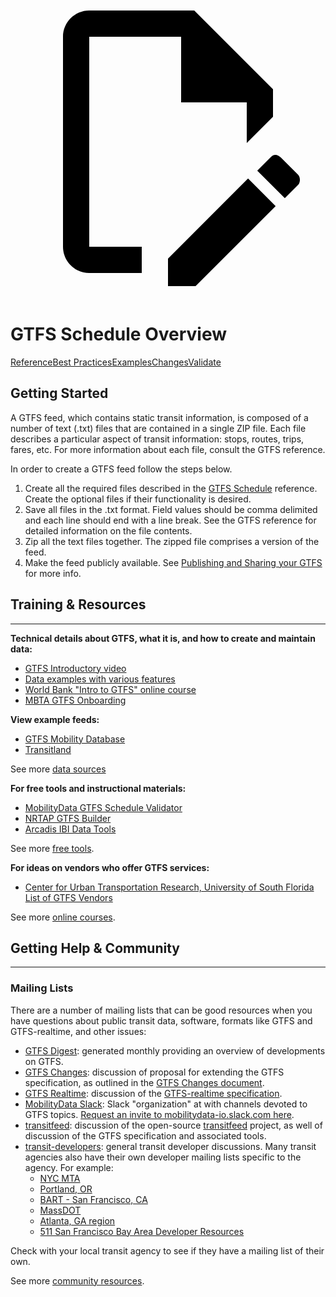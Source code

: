 <a class="pencil-link" href="https://github.com/MobilityData/gtfs.org/edit/main/docs/schedule/index.md" title="Edit this page" target="_blank">
    <svg class="pencil" xmlns="http://www.w3.org/2000/svg" viewBox="0 0 24 24"><path d="M10 20H6V4h7v5h5v3.1l2-2V8l-6-6H6c-1.1 0-2 .9-2 2v16c0 1.1.9 2 2 2h4v-2m10.2-7c.1 0 .3.1.4.2l1.3 1.3c.2.2.2.6 0 .8l-1 1-2.1-2.1 1-1c.1-.1.2-.2.4-.2m0 3.9L14.1 23H12v-2.1l6.1-6.1 2.1 2.1Z"></path></svg>
  </a>
  
# GTFS Schedule Overview

<div class="landing-page">
    <a class="button" href="reference">Reference</a><a class="button" href="best-practices">Best Practices</a><a class="button" href="examples">Examples</a><a class="button" href="changes">Changes</a><a class="button" href="validate">Validate</a>
</div>

## Getting Started

A GTFS feed, which contains static transit information, is composed of a number of text (.txt) files that are contained in a single ZIP file. Each file describes a particular aspect of transit information: stops, routes, trips, fares, etc. For more information about each file, consult the GTFS reference. 

In order to create a GTFS feed follow the steps below.

1. Create all the required files described in the [GTFS Schedule](reference) reference. Create the optional files if their functionality is desired. 
1. Save all files in the .txt format. Field values should be comma delimited and each line should end with a line break. See the GTFS reference for detailed information on the file contents.
1. Zip all the text files together. The zipped file comprises a version of the feed.
1. Make the feed publicly available. See [Publishing and Sharing your GTFS](publishing/) for more info.

## Training & Resources
<hr>

**Technical details about GTFS, what it is, and how to create and maintain data:**

- [GTFS Introductory video](https://share.mobilitydata.org/GTFS-intro)
- [Data examples with various features](https://gtfs.org/schedule/examples/)
- [World Bank "Intro to GTFS" online course](https://olc.worldbank.org/content/introduction-general-transit-feed-specification-gtfs-and-informal-transit-system-mapping)
- [MBTA GTFS Onboarding](https://mybinder.org/v2/gh/mbta/gtfs_onboarding/main?urlpath=lab/tree/GTFS_Onboarding.ipynb)

**View example feeds:**

- [GTFS Mobility Database](https://database.mobilitydata.org/) 
- [Transitland](https://www.transit.land/)

See more [data sources](../resources/data)

**For free tools and instructional materials:**

- [MobilityData GTFS Schedule Validator](https://gtfs-validator.mobilitydata.org/) 
- [NRTAP GTFS Builder](https://www.nationalrtap.org/Technology-Tools/GTFS-Builder/Support)
- [Arcadis IBI Data Tools](https://www.ibigroup.com/ibi-products/transit-data-tools/)

See more [free tools](../resources/gtfs).

**For ideas on vendors who offer GTFS services:**

- [Center for Urban Transportation Research, University of South Florida List of GTFS Vendors](https://docs.google.com/spreadsheets/u/1/d/1Gc9mu4BIYC8ORpv2IbbVnT3q8VQ3xkeY7Hz068vT_GQ/pubhtml)

See more [online courses](../resources/other/#on-line-courses).

## Getting Help & Community
<hr>

### Mailing Lists

There are a number of mailing lists that can be good resources when you have questions about public transit data, software, formats like GTFS and GTFS-realtime, and other issues:

* [GTFS Digest](https://groups.google.com/g/gtfs-digest): generated monthly providing an overview of developments on GTFS.
* [GTFS Changes](https://groups.google.com/group/gtfs-changes): discussion of proposal for extending the GTFS specification, as outlined in the [GTFS Changes document](https://github.com/google/transit/blob/master/gtfs/CHANGES.md).
* [GTFS Realtime](https://groups.google.com/group/gtfs-realtime): discussion of the [GTFS-realtime specification](https://github.com/google/transit/tree/master/gtfs-realtime).
* [MobilityData Slack](https://mobilitydata-io.slack.com/): Slack "organization" at with channels devoted to GTFS topics. [Request an invite to mobilitydata-io.slack.com here](https://share.mobilitydata.org/slack).
* [transitfeed](https://groups.google.com/group/transitfeed): discussion of the open-source [transitfeed](https://groups.google.com/group/transitfeed) project, as well of discussion of the GTFS specification and associated tools.
* [transit-developers](https://groups.google.com/group/transit-developers): general transit developer discussions. Many transit agencies also have their own developer mailing lists specific to the agency. For example:
    * [NYC MTA](https://groups.google.com/group/mtadeveloperresources)
    * [Portland, OR](https://groups.google.com/group/transit-developers-pdx)
    * [BART - San Francisco, CA](https://groups.google.com/group/bart-developers)
    * [MassDOT](https://groups.google.com/group/massdotdevelopers)
    * [Atlanta, GA region](https://groups.google.com/forum/#!forum/atl-transit-developers)
    * [511 San Francisco Bay Area Developer Resources](https://groups.google.com/forum/#!forum/511sfbaydeveloperresources)

Check with your local transit agency to see if they have a mailing list of their own.

See more [community resources](../resources/community).

